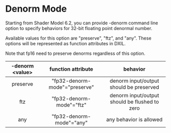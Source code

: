 # Denorm Mode

Starting from Shader Model 6.2, you can provide -denorm command line option to specify behaviors for 32-bit floating point denormal number.

Available values for this option are "preserve", "ftz", and "any". These options will be represented as function attributes in DXIL.

Note that fp16 need to preserve denorms regardless of this option.

| -denorm \<value\>    | function attribute          | behavior                                      |
| :------------------: |:---------------------------:| :-------------------------------------------: |
| preserve             |"fp32-denorm-mode"="preserve"| denorm input/output should be preserved       |
| ftz                  |"fp32-denorm-mode"="ftz"     | denorm input/output should be flushed to zero |
| any                  |"fp32-denorm-mode"="any"     | any behavior is allowed                       |

